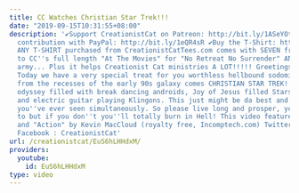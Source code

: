 ```yaml
---
title: CC Watches Christian Star Trek!!!
date: "2019-09-15T10:31:55+08:00"
description: '✔Support CreationistCat on Patreon: http://bit.ly/1ASeYOt ✔One-time
  contribution with PayPal: http://bit.ly/1eQR4sR ✔Buy the T-Shirt: http://CreationistCatTees.com
  ANY T-SHIRT purchased from CreationistCatTees.com comes with SEVEN free MP3s, link
  to CC''s full length "At The Movies" for "No Retreat No Surrender" AND his CC Doll
  army... Plus it helps Creationist Cat ministries A LOT!!!!! Greetings Earthlings!
  Today we have a very special treat for you worthless hellbound sodomites. Straight
  from the recesses of the early 90s galaxy comes CHRISTIAN STAR TREK! A mind-bending
  odyssey filled with break dancing androids, Joy of Jesus filled Starship commanders
  and electric guitar playing Klingons. This just might be da best and worst thing
  you''ve ever seen simultaneously. So please live long and prosper, you don''t have
  to but if you don''t you''ll totally burn in Hell! This video features "Quirky Dog"
  and "Action" by Kevin MacCloud (royalty free, Incomptech.com) Twitter : @CreationistCat
  Facebook : CreationistCat'
url: /creationistcat/EuS6hLHHdxM/
providers:
  youtube:
    id: EuS6hLHHdxM
type: video
---
```

